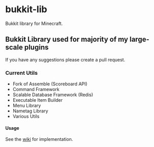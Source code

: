 # bukkit-lib
Bukkit library for Minecraft.

## Bukkit Library used for majority of my large-scale plugins
If you have any suggestions please create a pull request.

### Current Utils
* Fork of Assemble (Scoreboard API)
* Command Framework
* Scalable Database Framework (Redis)
* Executable Item Builder
* Menu Library
* Nametag Library
* Various Utils

#### Usage
See the [wiki](https://github.com/ohvalsgod/bukkit-lib/wiki) for implementation.

